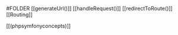 #FOLDER 
[[generateUrl()]]
[[handleRequest()]]
[[redirectToRoute()]]
[[Routing]]

[[(phpsymfonyconcepts)]]